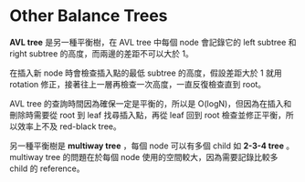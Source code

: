 # Other Balance Trees

**AVL tree** 是另一種平衡樹，在 AVL tree 中每個 node 會記錄它的 left subtree 和 right subtree 的高度，而兩邊的差距不可以大於 1。

在插入新 node 時會檢查插入點的最低 subtree 的高度，假設差距大於 1 就用 rotation 修正，接著往上一層再檢查一次高度，一直反復檢查直到 root。

AVL tree 的查詢時間因為確保一定是平衡的，所以是 O\(logN\)，但因為在插入和刪除時需要從 root 到 leaf 找尋插入點，再從 leaf 回到 root 檢查並修正平衡，所以效率上不及 red-black tree。

另一種平衡樹是 **multiway tree** ，每個 node 可以有多個 child 如 **2-3-4 tree** 。multiway tree 的問題在於每個 node 使用的空間較大，因為需要記錄比較多 child 的 reference。

